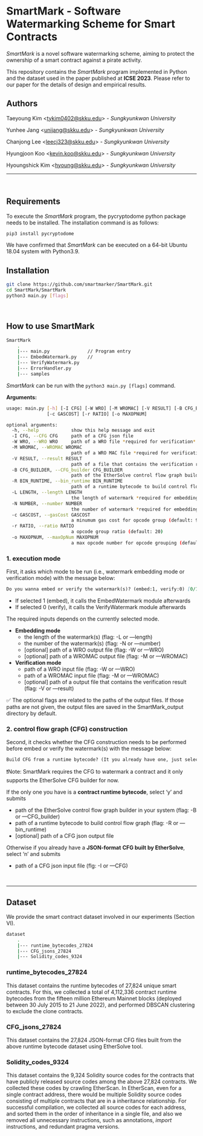 # **SmartMark - Software Watermarking Scheme for Smart Contracts**

*SmartMark* is a novel software watermarking scheme, aiming to protect the ownership of a smart contract against a pirate activity.

This repository contains the *SmartMark* program implemented in Python and the dataset used in the paper published at **ICSE 2023**. Please refer to our paper for the details of design and empirical results.

## Authors

Taeyoung Kim <[tykim0402@skku.edu](mailto:tykim0402@skku.edu)> *- Sungkyunkwan University*

Yunhee Jang <[unijang@skku.edu](mailto:unijang@skku.edu)> *- Sungkyunkwan University*

Chanjong Lee <[leecj323@skku.edu](mailto:leecj323@skku.edu)> *- Sungkyunkwan University*

Hyungjoon Koo <[kevin.koo@skku.edu](mailto:kevin.koo@skku.edu)> *- Sungkyunkwan University*

Hyoungshick Kim <[hyoung@skku.edu](mailto:hyoung@skku.edu)> *- Sungkyunkwan University*

---
<br>

## Requirements

To execute the *SmartMark* program, the pycryptodome python package needs to be installed. The installation command is as follows:

```bash
pip3 install pycryptodome
```

We have confirmed that *SmartMark* can be executed on a 64-bit Ubuntu 18.04 system with Python3.9.


## Installation

```bash
git clone https://github.com/smartmarker/SmartMark.git
cd SmartMark/SmartMark
python3 main.py [flags]
```

<br>

## How to use SmartMark

```bash
SmartMark
    .
    |--- main.py              // Program entry
    |--- EmbedWatermark.py    // 
    |--- VerifyWatermark.py
    |--- ErrorHandler.py
    |--- samples
```

*SmartMark* can be run with the `python3 main.py [flags]` command.

**Arguments:**

```bash
usage: main.py [-h] [-I CFG] [-W WRO] [-M WROMAC] [-V RESULT] [-B CFG_BUILDER] [-R BIN_RUNTIME] [-L LENGTH] [-N NUMBER]
               [-c GASCOST] [-r RATIO] [-o MAXOPNUM]

optional arguments:
  -h, --help            show this help message and exit
  -I CFG, --CFG CFG     path of a CFG json file
  -W WRO, --WRO WRO     path of a WRO file *required for verification*
  -M WROMAC, --WROMAC WROMAC
                        path of a WRO MAC file *required for verification*
  -V RESULT, --result RESULT
                        path of a file that contains the verification result
  -B CFG_BUILDER, --CFG_builder CFG_BUILDER
                        path of the EtherSolve control flow graph builder
  -R BIN_RUNTIME, --bin_runtime BIN_RUNTIME
                        path of a runtime bytecode to build control flow graph
  -L LENGTH, --length LENGTH
                        the length of watermark *required for embedding*
  -N NUMBER, --number NUMBER
                        the number of watermark *required for embedding*
  -c GASCOST, --gasCost GASCOST
                        a minumum gas cost for opcode group (default: 9)
  -r RATIO, --ratio RATIO
                        a opcode group ratio (default: 20)
  -o MAXOPNUM, --maxOpNum MAXOPNUM
                        a max opcode number for opcode grouping (default: 5)
```

### 1. **execution mode**

First, it asks which mode to be run (i.e., watermark embedding mode or verification mode) with the message below:

```markdown
Do you wanna embed or verify the watermark(s)? (embed:1, verify:0) [0/1] : !your answer here!
```

- If selected 1 (embed), it calls the EmbedWatermark module afterwards
- If selected 0 (verify), it calls the VerifyWatermark module afterwards

The required inputs depends on the currently selected mode.

- **Embedding mode**
    - the length of the watermark(s) (flag: -L or —length)
    - the number of the watermark(s) (flag: -N or —number)
    - [optional] path of a WRO output file (flag: -W or —WRO)
    - [optional] path of a WROMAC output file (flag: -M or —WROMAC)
- **Verification mode**
    - path of a WRO input file (flag: -W or —WRO)
    - path of a WROMAC input file (flag: -M or —WROMAC)
    - [optional] path of a output file that contains the verification result (flag: -V or —result)

✅ The optional flags are related to the paths of the output files. If those paths are not given, the output files are saved in the SmartMark_output directory by default.

### 2. control flow graph (CFG) construction

Second, it checks whether the CFG construction needs to be performed before embed or verify the watermark(s) with the message below:

```markdown
Build CFG from a runtime bytecode? (It you already have one, just select 'n') [y/n] : !your answer here!
```

❗Note: SmartMark requires the CFG to watermark a contract and it only supports the EtherSolve CFG builder for now.

If the only one you have is a **contract runtime bytecode**, select ‘y’ and submits

- path of the EtherSolve control flow graph builder in your system (flag: -B or —CFG_builder)
- path of a runtime bytecode to build control flow graph (flag: -R or —bin_runtime)
- [optional] path of a CFG json output file

Otherwise if you already have a **JSON-format** **CFG built by EtherSolve**, select ‘n’ and submits

- path of a CFG json input file (flg: -I or —CFG)

<br>

---

## Dataset

We provide the smart contract dataset involved in our experiments (Section VI).

```bash
dataset
    .
    |--- runtime_bytecodes_27824
    |--- CFG_jsons_27824    
    |--- Solidity_codes_9324
```

### **runtime_bytecodes_27824**

This dataset contains the runtime bytecodes of 27,824 unique smart contracts. 
For this, we collected a total of 4,112,336 contract runtime bytecodes from the fifteen million Ethereum Mainnet blocks (deployed between 30 July 2015 to 21 June 2022), and performed DBSCAN clustering to exclude the clone contracts.

### **CFG_jsons_27824**

This dataset contains the 27,824 JSON-format CFG files built from the above runtime bytecode dataset using EtherSolve tool.

### **Solidity_codes_9324**

This dataset contains the 9,324 Solidity source codes for the contracts that have publicly released source codes among the above 27,824 contracts. We collected these codes by crawling EtherScan.
In EtherScan, even for a single contract address, there would be multiple Solidity source codes consisting of multiple contracts that are in a inheritance relationship. For successful compilation, we collected all source codes for each address, and sorted them in the order of inheritance in a single file, and also we removed all unnecessary instructions, such as annotations, *import* instructions, and redundant pragma versions.
